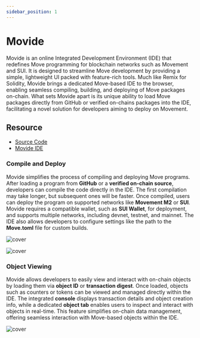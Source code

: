 ```yaml
---
sidebar_position: 1
---
```


# Movide

Movide is an online Integrated Development Environment (IDE) that redefines Move programming for blockchain networks such as Movement and SUI. It is designed to streamline Move development by providing a simple, lightweight UI packed with feature-rich tools. Much like Remix for Solidity, Movide brings a dedicated Move-based IDE to the browser, enabling seamless compiling, building, and deploying of Move packages on-chain. What sets Movide apart is its unique ability to load Move packages directly from GitHub or verified on-chains packages into the IDE, facilitating a novel solution for developers aiming to deploy on Movement.

## Resource
- [Source Code](https://github.com/solide-project/movide)
- [Movide IDE](https://move.solide0x.tech/)

### Compile and Deploy

Movide simplifies the process of compiling and deploying Move programs. After loading a program from **GitHub** or a **verified on-chain source**, developers can compile the code directly in the IDE. The first compilation may take longer, but subsequent ones will be faster. Once compiled, users can deploy the program on supported networks like **Movement M2** or **SUI**. Movide requires a compatible wallet, such as **SUI Wallet**, for deployment, and supports multiple networks, including devnet, testnet, and mainnet. The IDE also allows developers to configure settings like the path to the **Move.toml** file for custom builds.

<img
    className="rounded-lg w-full"
    src="/img/docs/movide-wallet.png"
    alt="cover"
/>

<img
    className="rounded-lg w-full"
    src="/img/docs/movide-interact.png"
    alt="cover"
/>


### Object Viewing

Movide allows developers to easily view and interact with on-chain objects by loading them via **object ID** or **transaction digest**. Once loaded, objects such as counters or tokens can be viewed and managed directly within the IDE. The integrated **console** displays transaction details and object creation info, while a dedicated **object tab** enables users to inspect and interact with objects in real-time. This feature simplifies on-chain data management, offering seamless interaction with Move-based objects within the IDE.

<img
    className="rounded-lg w-full"
    src="/img/docs/movide-object.png"
    alt="cover"
/>